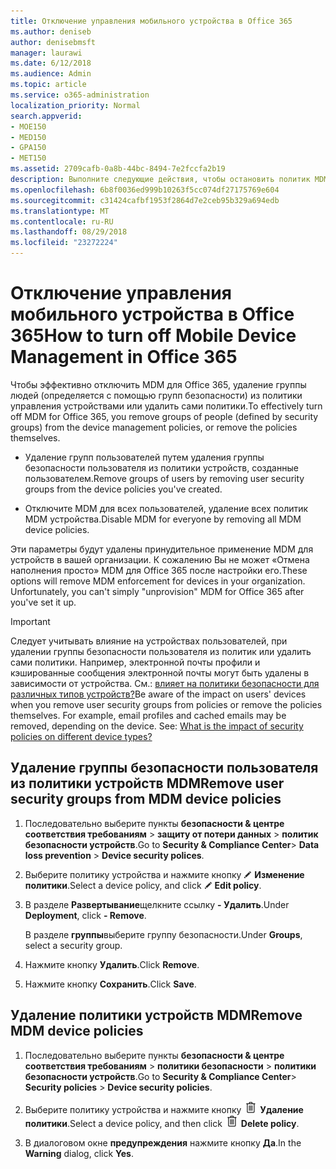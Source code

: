 ```yaml
---
title: Отключение управления мобильного устройства в Office 365
ms.author: deniseb
author: denisebmsft
manager: laurawi
ms.date: 6/12/2018
ms.audience: Admin
ms.topic: article
ms.service: o365-administration
localization_priority: Normal
search.appverid:
- MOE150
- MED150
- GPA150
- MET150
ms.assetid: 2709cafb-0a8b-44bc-8494-7e2fccfa2b19
description: Выполните следующие действия, чтобы остановить политик MDM применению для мобильных устройств в организации Office 365.
ms.openlocfilehash: 6b8f0036ed999b10263f5cc074df27175769e604
ms.sourcegitcommit: c31424cafbf1953f2864d7e2ceb95b329a694edb
ms.translationtype: MT
ms.contentlocale: ru-RU
ms.lasthandoff: 08/29/2018
ms.locfileid: "23272224"
---
```

# <a name="how-to-turn-off-mobile-device-management-in-office-365"></a><span data-ttu-id="7d7b1-103">Отключение управления мобильного устройства в Office 365</span><span class="sxs-lookup"><span data-stu-id="7d7b1-103">How to turn off Mobile Device Management in Office 365</span></span>

<span data-ttu-id="7d7b1-104">Чтобы эффективно отключить MDM для Office 365, удаление группы людей (определяется с помощью групп безопасности) из политики управления устройствами или удалить сами политики.</span><span class="sxs-lookup"><span data-stu-id="7d7b1-104">To effectively turn off MDM for Office 365, you remove groups of people (defined by security groups) from the device management policies, or remove the policies themselves.</span></span> 
  
- <span data-ttu-id="7d7b1-105">Удаление групп пользователей путем удаления группы безопасности пользователя из политики устройств, созданные пользователем.</span><span class="sxs-lookup"><span data-stu-id="7d7b1-105">Remove groups of users by removing user security groups from the device policies you've created.</span></span> 
    
- <span data-ttu-id="7d7b1-106">Отключите MDM для всех пользователей, удаление всех политик MDM устройства.</span><span class="sxs-lookup"><span data-stu-id="7d7b1-106">Disable MDM for everyone by removing all MDM device policies.</span></span> 
    
<span data-ttu-id="7d7b1-p101">Эти параметры будут удалены принудительное применение MDM для устройств в вашей организации. К сожалению Вы не может «Отмена наполнения просто» MDM для Office 365 после настройки его.</span><span class="sxs-lookup"><span data-stu-id="7d7b1-p101">These options will remove MDM enforcement for devices in your organization. Unfortunately, you can't simply "unprovision" MDM for Office 365 after you've set it up.</span></span>
  
> [!IMPORTANT]
> <span data-ttu-id="7d7b1-p102">Следует учитывать влияние на устройствах пользователей, при удалении группы безопасности пользователя из политик или удалить сами политики. Например, электронной почты профили и кэшированные сообщения электронной почты могут быть удалены в зависимости от устройства. См.: [влияет на политики безопасности для различных типов устройств?](create-device-security-policies.md#what-is-the-impact-of-security-policies-on-different-device-types)</span><span class="sxs-lookup"><span data-stu-id="7d7b1-p102">Be aware of the impact on users' devices when you remove user security groups from policies or remove the policies themselves. For example, email profiles and cached emails may be removed, depending on the device. See: [What is the impact of security policies on different device types?](create-device-security-policies.md#what-is-the-impact-of-security-policies-on-different-device-types)</span></span>
  
## <a name="remove-user-security-groups-from-mdm-device-policies"></a><span data-ttu-id="7d7b1-112">Удаление группы безопасности пользователя из политики устройств MDM</span><span class="sxs-lookup"><span data-stu-id="7d7b1-112">Remove user security groups from MDM device policies</span></span>

1. <span data-ttu-id="7d7b1-113">Последовательно выберите пункты **безопасности &amp; центре соответствия требованиям** \> **защиту от потери данных** \> **политик безопасности устройств**.</span><span class="sxs-lookup"><span data-stu-id="7d7b1-113">Go to **Security &amp; Compliance Center**\> **Data loss prevention** \> **Device security polices**.</span></span>
    
2. <span data-ttu-id="7d7b1-114">Выберите политику устройства и нажмите кнопку ![значок Правка](media/O365-MDM-CreatePolicy-EditIcon.gif) **Изменение политики**.</span><span class="sxs-lookup"><span data-stu-id="7d7b1-114">Select a device policy, and click ![Edit icon](media/O365-MDM-CreatePolicy-EditIcon.gif) **Edit policy**.</span></span>
    
3. <span data-ttu-id="7d7b1-115">В разделе **Развертывание**щелкните ссылку **- Удалить**.</span><span class="sxs-lookup"><span data-stu-id="7d7b1-115">Under **Deployment**, click **- Remove**.</span></span>
    
    <span data-ttu-id="7d7b1-116">В разделе **группы**выберите группу безопасности.</span><span class="sxs-lookup"><span data-stu-id="7d7b1-116">Under **Groups**, select a security group.</span></span>
    
4.  <span data-ttu-id="7d7b1-117">Нажмите кнопку **Удалить**.</span><span class="sxs-lookup"><span data-stu-id="7d7b1-117">Click **Remove**.</span></span>
    
5. <span data-ttu-id="7d7b1-118">Нажмите кнопку **Сохранить**.</span><span class="sxs-lookup"><span data-stu-id="7d7b1-118">Click **Save**.</span></span>
    
## <a name="remove-mdm-device-policies"></a><span data-ttu-id="7d7b1-119">Удаление политики устройств MDM</span><span class="sxs-lookup"><span data-stu-id="7d7b1-119">Remove MDM device policies</span></span>

1. <span data-ttu-id="7d7b1-120">Последовательно выберите пункты **безопасности &amp; центре соответствия требованиям** \> **политики безопасности** \> **политики безопасности устройств**.</span><span class="sxs-lookup"><span data-stu-id="7d7b1-120">Go to **Security &amp; Compliance Center**\> **Security policies** \> **Device security policies**.</span></span>
    
2. <span data-ttu-id="7d7b1-p103">Выберите политику устройства и нажмите кнопку ![изображение корзину можно значок. ](media/b8bfa783-c0b5-46d9-9570-8a385088e8fe.png) **Удаление политики**.</span><span class="sxs-lookup"><span data-stu-id="7d7b1-p103">Select a device policy, and then click ![Image of the trash can icon.](media/b8bfa783-c0b5-46d9-9570-8a385088e8fe.png) **Delete policy**.</span></span>
    
3. <span data-ttu-id="7d7b1-123">В диалоговом окне **предупреждения** нажмите кнопку **Да**.</span><span class="sxs-lookup"><span data-stu-id="7d7b1-123">In the **Warning** dialog, click **Yes**.</span></span> 
    

